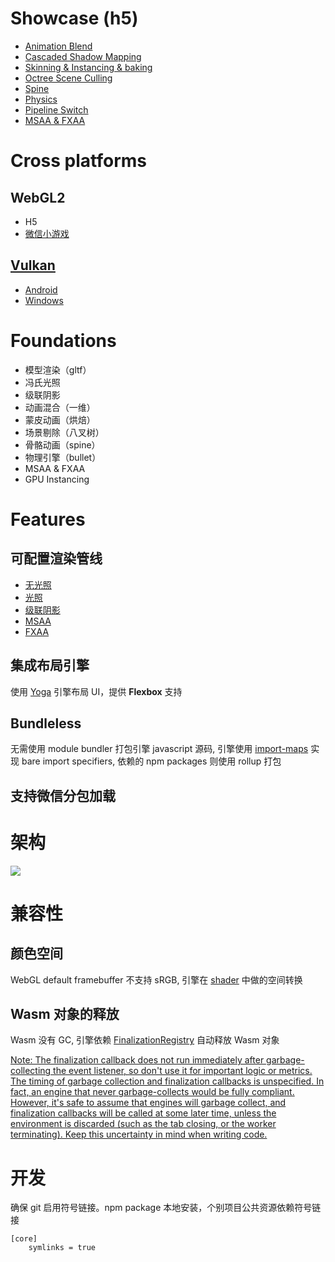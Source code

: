 # Showcase (h5)

- [Animation Blend](https://qingwabote.github.io/zero/projects/animation/web/index.html)
- [Cascaded Shadow Mapping](https://qingwabote.github.io/zero/projects/shadow/web/index.html)
- [Skinning & Instancing & baking](https://qingwabote.github.io/zero/projects/skin/web/index.html)
- [Octree Scene Culling](https://qingwabote.github.io/zero/projects/culling/web/index.html)
- [Spine](https://qingwabote.github.io/zero/projects/skeleton/web/index.html)
- [Physics](https://qingwabote.github.io/zero/projects/vehicle/web/index.html)
- [Pipeline Switch](https://qingwabote.github.io/zero/projects/pipeline/web/index.html)
- [MSAA & FXAA](https://qingwabote.github.io/zero/projects/cutting2d/web/index.html)

# Cross platforms

## WebGL2

- H5
- [微信小游戏](minigame/README.md)

## [Vulkan](native/README.md)

- [Android](native/platforms/android/README.md)
- [Windows](native/platforms/win/README.md)

# Foundations

- 模型渲染（gltf）
- 冯氏光照
- 级联阴影
- 动画混合（一维）
- 蒙皮动画（烘焙）
- 场景剔除（八叉树）
- 骨骼动画（spine）
- 物理引擎（bullet）
- MSAA & FXAA
- GPU Instancing

# Features
## 可配置渲染管线

- [无光照](assets/pipelines/unlit.yml)
- [光照](assets/pipelines/forward.yml)
- [级联阴影](assets/pipelines/forward-csm.yml)
- [MSAA](assets/pipelines/unlit-ms.yml)
- [FXAA](assets/pipelines/unlit-fxaa.yml)

## 集成布局引擎

使用 [Yoga](https://github.com/facebook/yoga) 引擎布局 UI，提供 **Flexbox** 支持

## Bundleless

无需使用 module bundler 打包引擎 javascript 源码, 引擎使用 [import-maps](https://github.com/WICG/import-maps) 实现 bare import specifiers, 依赖的 npm packages 则使用 rollup 打包

## 支持微信分包加载

# 架构

![](https://www.plantuml.com/plantuml/svg/RP71JiCm38RlUOhm0Btm03im2IxRG4B00N4mZPTOf7QKfDggQUy-jTkqoUNeJ_dzsV63f4h2DW2xNQPQaMtDFHgJiQt0FgADugcr1sEjjJUw4OSABQLBmiZL7E_pPIWLkra3OEfWb2jU4h7kdC9Gg2sAHXYaLx942ICnpdGVJw-AF4VPAVHUmMltMu22QgCM_p4ieSCC2gx8XwhOMXn6RO5IpD6SUpJVWPn3_bcSutTglztFn5_u-x9wLF2pZt_0uzpJ_HhNBAQnpVM7cdmbbnTZFPtAc8cF4R_TtmAN-WG0)

# 兼容性

## 颜色空间
WebGL default framebuffer 不支持 sRGB, 引擎在 [shader](assets/shaders/chunks/gamma.chunk) 中做的空间转换

## Wasm 对象的释放
Wasm 没有 GC, 引擎依赖 [FinalizationRegistry](https://developers.weixin.qq.com/minigame/dev/reference/api/FinalizationRegistry.html) 自动释放 Wasm 对象

[Note: The finalization callback does not run immediately after garbage-collecting the event listener, so don't use it for important logic or metrics. The timing of garbage collection and finalization callbacks is unspecified. In fact, an engine that never garbage-collects would be fully compliant. However, it's safe to assume that engines will garbage collect, and finalization callbacks will be called at some later time, unless the environment is discarded (such as the tab closing, or the worker terminating). Keep this uncertainty in mind when writing code.](https://v8.dev/features/weak-references)

# 开发

确保 git 启用符号链接。npm package 本地安装，个别项目公共资源依赖符号链接
```
[core]
	symlinks = true
```
